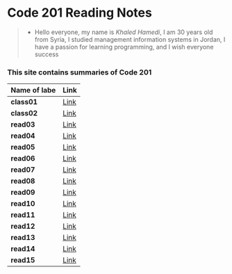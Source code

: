 # Code 201 Reading Notes

> * Hello everyone, my name is *Khaled Hamedi*, I am 30 years old from Syria, I studied management information systems in Jordan, I have a passion for learning programming, and I wish everyone success 

### This site contains summaries of Code 201

|**Name of labe**|**Link**|
|-------------|-----|
|**class01**|[Link](class-01.md)|
|**class02**|[Link](class-02.md)|
|**read03**|[Link](read03.md)|
|**read04**|[Link](read04.md)|
|**read05**|[Link](read05.md)|
|**read06**|[Link](read06.md)|
|**read07**|[Link](read07.md)|
|**read08**|[Link](read08.md)|
|**read09**|[Link](read09.md)|
|**read10**|[Link](read10.md)|
|**read11**|[Link](read11.md)|
|**read12**|[Link](read12.md)|
|**read13**|[Link](read13.md)|
|**read14**|[Link](read14.md)|
|**read15**|[Link](read15.md)|
